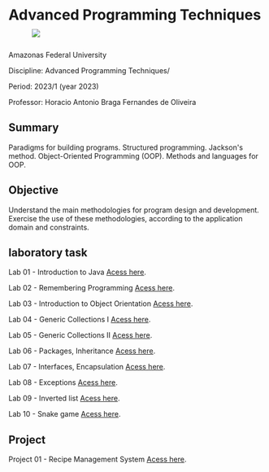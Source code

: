 # Advanced Programming Techniques   &nbsp;&nbsp;&nbsp;&nbsp;&nbsp;&nbsp;&nbsp;<img src="https://img.shields.io/badge/Status-Completed-brightgreen"/> 

Amazonas Federal University

Discipline: Advanced Programming Techniques/

Period: 2023/1 (year 2023)

Professor: Horacio Antonio Braga Fernandes de Oliveira

## Summary 
Paradigms for building programs. Structured programming. Jackson's method. Object-Oriented Programming (OOP). Methods and languages for OOP.

## Objective
Understand the main methodologies for program design and development. Exercise the use of these methodologies, according to the application domain and constraints.

## laboratory task

Lab 01 - Introduction to Java [Acess here](https://github.com/evandr022/Advanced-Programming-Techniques/tree/main/Laborat%C3%B3rio%201%20Introdu%C3%A7%C3%A3o%20ao%20JavaFerramenta%20externa).</p>
Lab 02 - Remembering Programming [Acess here](https://github.com/evandr022/Advanced-Programming-Techniques/tree/main/Laborat%C3%B3rio%202%20Relembrando%20Programa%C3%A7%C3%A3oFerramenta%20externa).</p>
Lab 03 - Introduction to Object Orientation [Acess here](https://github.com/evandr022/Advanced-Programming-Techniques/tree/main/Laborat%C3%B3rio%203%20Introdu%C3%A7%C3%A3o%20%C3%A0%20Orienta%C3%A7%C3%A3o%20a%20Objetos).</p>
Lab 04 - Generic Collections I [Acess here](https://github.com/evandr022/Advanced-Programming-Techniques/tree/main/Laborat%C3%B3rio%204%20Cole%C3%A7%C3%B5es%20Gen%C3%A9ricas%20I).</p>
Lab 05 - Generic Collections II [Acess here](https://github.com/evandr022/Advanced-Programming-Techniques/tree/main/Laborat%C3%B3rio%205%20Cole%C3%A7%C3%B5es%20Gen%C3%A9ricas%20II).</p>
Lab 06 - Packages, Inheritance [Acess here](https://github.com/evandr022/Algorithms-and-Data-Structures-II/tree/main/Trabalhos/Trabalho%2001).</p>
Lab 07 - Interfaces, Encapsulation [Acess here](https://github.com/evandr022/Algorithms-and-Data-Structures-II/tree/main/Trabalhos/Trabalho%2001).</p>
Lab 08 - Exceptions [Acess here](https://github.com/evandr022/Algorithms-and-Data-Structures-II/tree/main/Trabalhos/Trabalho%2001).</p>
Lab 09 - Inverted list [Acess here](https://github.com/evandr022/Algorithms-and-Data-Structures-II/tree/main/Trabalhos/Trabalho%2001).</p>
Lab 10 - Snake game [Acess here](https://github.com/evandr022/Algorithms-and-Data-Structures-II/tree/main/Trabalhos/Trabalho%2001).</p>

## Project

Project 01 - Recipe Management System [Acess here](https://github.com/evandr022/Algorithms-and-Data-Structures-II/tree/main/Trabalhos/Trabalho%2001).</p>
